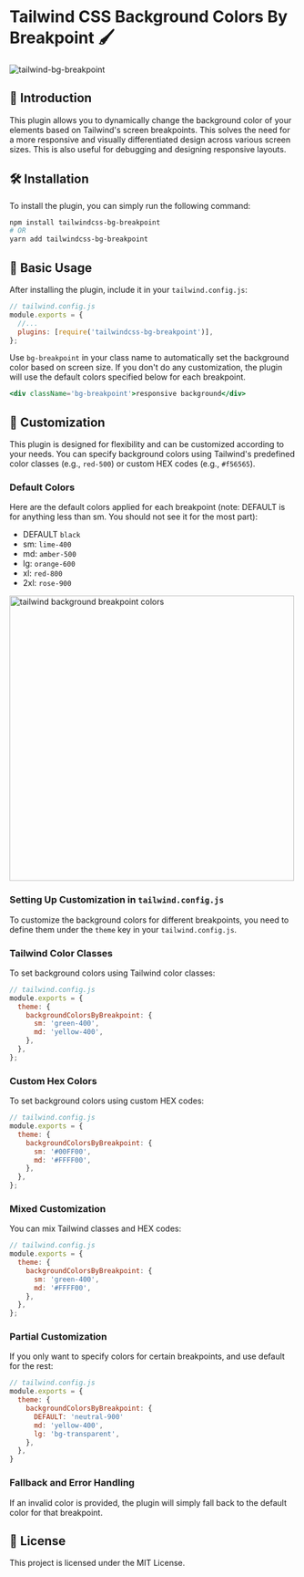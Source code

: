 # Tailwind CSS Background Colors By Breakpoint 🖌️

![tailwind-bg-breakpoint](https://github.com/tuffstuff9/tailwindcss-bg-breakpoint/assets/57072903/846b4e47-68f7-4d1a-a96e-87b24c58d2d9)

## 🌟 Introduction

This plugin allows you to dynamically change the background color of your elements based on Tailwind's screen breakpoints. This solves the need for a more responsive and visually differentiated design across various screen sizes. This is also useful for debugging and designing responsive layouts.

## 🛠 Installation

To install the plugin, you can simply run the following command:

```bash
npm install tailwindcss-bg-breakpoint
# OR
yarn add tailwindcss-bg-breakpoint
```

## 🚀 Basic Usage

After installing the plugin, include it in your `tailwind.config.js`:

```javascript
// tailwind.config.js
module.exports = {
  //...
  plugins: [require('tailwindcss-bg-breakpoint')],
};
```

Use `bg-breakpoint` in your class name to automatically set the background color based on screen size. If you don't do any customization, the plugin will use the default colors specified below for each breakpoint.

```jsx
<div className='bg-breakpoint'>responsive background</div>
```

## 🎨 Customization

This plugin is designed for flexibility and can be customized according to your needs. You can specify background colors using Tailwind's predefined color classes (e.g., `red-500`) or custom HEX codes (e.g., `#f56565`).

### Default Colors

Here are the default colors applied for each breakpoint (note: DEFAULT is for anything less than sm. You should not see it for the most part):

- DEFAULT `black`
- sm: `lime-400`
- md: `amber-500`
- lg: `orange-600`
- xl: `red-800`
- 2xl: `rose-900`

<img width="500" alt="tailwind background breakpoint colors" src="https://github.com/tuffstuff9/tailwindcss-bg-breakpoint/assets/57072903/cc01adcd-4dd7-4146-9ccf-3b24df8eb6cb">

### Setting Up Customization in `tailwind.config.js`

To customize the background colors for different breakpoints, you need to define them under the `theme` key in your `tailwind.config.js`.

### Tailwind Color Classes

To set background colors using Tailwind color classes:

```javascript
// tailwind.config.js
module.exports = {
  theme: {
    backgroundColorsByBreakpoint: {
      sm: 'green-400',
      md: 'yellow-400',
    },
  },
};
```

### Custom Hex Colors

To set background colors using custom HEX codes:

```javascript
// tailwind.config.js
module.exports = {
  theme: {
    backgroundColorsByBreakpoint: {
      sm: '#00FF00',
      md: '#FFFF00',
    },
  },
};
```

### Mixed Customization

You can mix Tailwind classes and HEX codes:

```javascript
// tailwind.config.js
module.exports = {
  theme: {
    backgroundColorsByBreakpoint: {
      sm: 'green-400',
      md: '#FFFF00',
    },
  },
};
```

### Partial Customization

If you only want to specify colors for certain breakpoints, and use default for the rest:

```javascript
// tailwind.config.js
module.exports = {
  theme: {
    backgroundColorsByBreakpoint: {
      DEFAULT: 'neutral-900'
      md: 'yellow-400',
      lg: 'bg-transparent',
    },
  },
}
```

### Fallback and Error Handling

If an invalid color is provided, the plugin will simply fall back to the default color for that breakpoint.

## 📜 License

This project is licensed under the MIT License.
